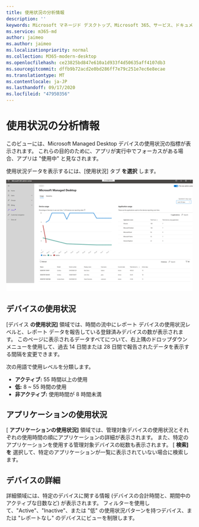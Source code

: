 ```yaml
---
title: 使用状況の分析情報
description: ''
keywords: Microsoft マネージド デスクトップ、Microsoft 365、サービス、ドキュメント
ms.service: m365-md
author: jaimeo
ms.author: jaimeo
ms.localizationpriority: normal
ms.collection: M365-modern-desktop
ms.openlocfilehash: ce23825bd847e610a1d933f4d50635aff4107db3
ms.sourcegitcommit: dffb9b72acd2e0bd286ff7e79c251e7ec6e8ecae
ms.translationtype: MT
ms.contentlocale: ja-JP
ms.lasthandoff: 09/17/2020
ms.locfileid: "47950356"
---
```

# <a name="usage-insights"></a>使用状況の分析情報
このビューには、Microsoft Managed Desktop デバイスの使用状況の指標が表示されます。 これらの目的のために、アプリが実行中でフォーカスがある場合、アプリは "使用中" と見なされます。

使用状況データを表示するには、[使用状況] タブ **を選択** します。

![[使用状況] ウィンドウ。 左上のデバイス使用状況グラフ (使用率と時間の割合)。 右上のアプリケーション使用状況テーブル。 列のデバイス名、モデル、シリアル番号、表示名、ユーザー名、現在の状態 (アクティブ、低、または非アクティブ)、時間の合計デバイス使用量、およびアクティブな日数を含む、下部のデバイス一覧テーブル。](../../media/insights_usage.png)

## <a name="device-usage"></a>デバイスの使用状況

[デバイス **の使用状況]** 領域では、時間の流中にレポート デバイスの使用状況レベルと、レポート データを報告している登録済みデバイスの数が表示されます。 このページに表示されるデータすべてについて、右上隅のドロップダウン メニューを使用して、過去 14 日間または 28 日間で報告されたデータを表示する間隔を変更できます。

次の用語で使用レベルを分類します。

- **アクティブ:** 55 時間以上の使用
- **低:** 8 ~ 55 時間の使用
- **非アクティブ:** 使用時間が 8 時間未満




## <a name="application-usage"></a>アプリケーションの使用状況

[ **アプリケーションの使用状況]** 領域では、管理対象デバイスの使用状況とそれぞれの使用時間の順にアプリケーションの詳細が表示されます。 また、特定のアプリケーションを使用する管理対象デバイスの総数も表示されます。 [ **検索] を** 選択して、特定のアプリケーションが一覧に表示されていない場合に検索します。


## <a name="device-details"></a>デバイスの詳細
詳細領域には、特定のデバイスに関する情報 (デバイスの合計時間と、期間中のアクティブな日数など) が表示されます。 フィルターを使用して、"Active"、"Inactive"、または "低" の使用状況パターンを持つデバイス、または "レポートなし" のデバイスにビューを制限します。 

